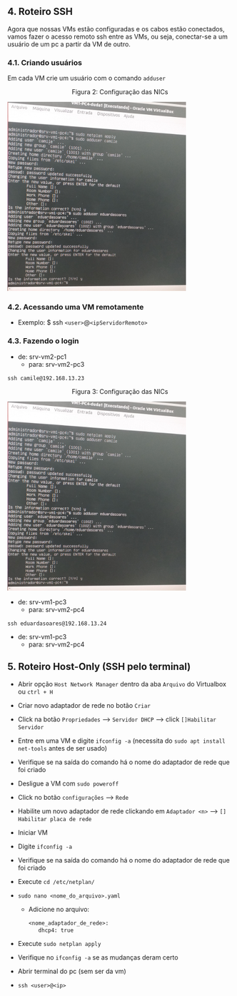 ## 4. Roteiro SSH

Agora que nossas VMs estão configuradas e os cabos estão conectados, vamos fazer o acesso remoto ssh entre as VMs, ou seja, conectar-se a um usuário de um pc a partir da VM de outro.

### 4.1. Criando usuários

Em cada VM crie um usuário com o comando ``adduser``

<p><center> Figura 2: Configuração das NICs</center></p>   
   <img src="figures/adduser.jpg" alt=""
    title="Figura 2: Login-Admin" width="400" height="auto"/>

### 4.2. Acessando uma VM remotamente

* Exemplo: $ ssh ``<user>``@``<ipServidorRemoto>``

### 4.3. Fazendo o login 


* de: srv-vm2-pc1
   * para: srv-vm2-pc3

```shell
ssh camile@192.168.13.23
```

<p><center> Figura 3: Configuração das NICs</center></p>   
   <img src="figures/adduser.jpg" alt=""
    title="Figura 3: Login-Admin" width="400" height="auto"/>

* de: srv-vm1-pc3
   * para: srv-vm2-pc4

```shell
ssh eduardasoares@192.168.13.24
```

* de: srv-vm1-pc3
   * para: srv-vm2-pc4

## 5. Roteiro Host-Only (SSH pelo terminal)

* Abrir opção ``Host Network Manager`` dentro da aba ``Arquivo`` do Virtualbox ou ``ctrl + H``
* Criar novo adaptador de rede no botão ``Criar``
* Click na botão ``Propriedades`` --> ``Servidor DHCP`` --> click ``[]Habilitar Servidor``
* Entre em uma VM e digite ``ifconfig -a`` (necessita do ``sudo apt install net-tools`` antes de ser usado)
* Verifique se na saída do comando há o nome do adaptador de rede que foi criado
* Desligue a VM com ``sudo poweroff``
* Click no botão ``configurações`` --> ``Rede``
* Habilite um novo adaptador de rede clickando em ``Adaptador <n>`` --> ``[] Habilitar placa de rede``

* Iniciar VM
* Digite ``ifconfig -a``
* Verifique se na saída do comando há o nome do adaptador de rede que foi criado
* Execute ``cd /etc/netplan/``
* ``sudo nano <nome_do_arquivo>.yaml``
   * Adicione no arquivo:
      ```
      <nome_adaptador_de_rede>:
         dhcp4: true
      ```
* Execute ``sudo netplan apply``
* Verifique no ``ifconfig -a`` se as mudanças deram certo
* Abrir terminal do pc (sem ser da vm)
* ``ssh <user>@<ip>``


     
   

